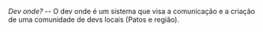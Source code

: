 *Dev onde?*
-- O dev onde é um sistema que visa a comunicação e a criação de uma comunidade de devs locais (Patos e região). 
 
 
 
